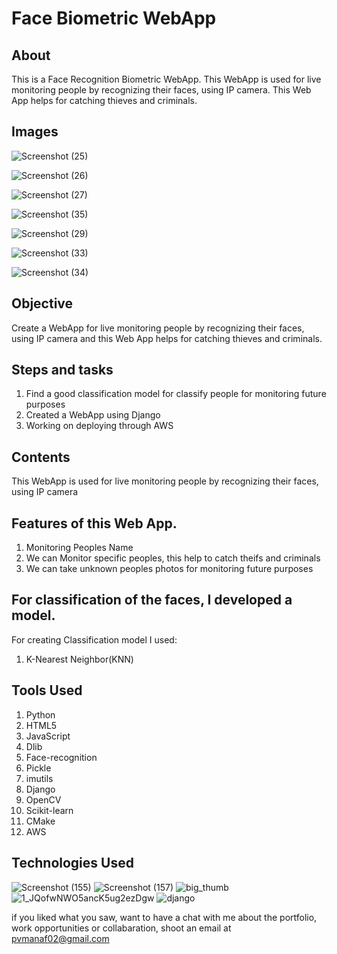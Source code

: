 # Face Biometric WebApp


## About

This is a Face Recognition Biometric WebApp. This WebApp is used for live monitoring people by recognizing their faces, using IP camera. This Web App helps for catching thieves and criminals.

## Images
![Screenshot (25)](https://user-images.githubusercontent.com/84491967/167348380-a39c5a61-6c52-4745-9e19-feaa225863b0.png)

![Screenshot (26)](https://user-images.githubusercontent.com/84491967/167348476-4e0b857c-033a-4087-a449-04cac732f703.png)

![Screenshot (27)](https://user-images.githubusercontent.com/84491967/167348580-88a715f5-6717-4413-a19c-1d8afb2feb22.png)

![Screenshot (35)](https://user-images.githubusercontent.com/84491967/167354272-aa975591-8d24-4713-b9f5-ed3ec3dcb8c3.png)


![Screenshot (29)](https://user-images.githubusercontent.com/84491967/167351256-f54d54b7-6b39-48b3-ab7d-7007b05e4cd7.png)

![Screenshot (33)](https://user-images.githubusercontent.com/84491967/167353041-d3343bcb-082a-4c34-a6f6-57075bdf2d73.png)

![Screenshot (34)](https://user-images.githubusercontent.com/84491967/167353167-35ff6edb-b729-4ed6-b91e-9668f19f607a.png)


## Objective

Create a WebApp for  live monitoring people by recognizing their faces, using IP camera and this Web App helps for catching thieves and criminals.


## Steps and tasks

1. Find a good classification model for classify people for monitoring future purposes
2. Created a WebApp using Django
3. Working on deploying through AWS

## Contents

 This WebApp is used for live monitoring people by recognizing their faces, using IP camera
 
 ## Features of this Web App.
1. Monitoring Peoples Name
2. We can Monitor specific peoples, this help to catch theifs and criminals
3. We can take unknown peoples photos for monitoring future purposes
 
 

## For classification of the faces, I developed a model.

For creating Classification model I used:

1. K-Nearest Neighbor(KNN)

## Tools Used

1. Python
2. HTML5
3. JavaScript
4. Dlib
5. Face-recognition
6. Pickle
7. imutils
8. Django
9. OpenCV
10. Scikit-learn
11. CMake
12. AWS

## Technologies Used

![Screenshot (155)](https://user-images.githubusercontent.com/84491967/139635128-5ac86cca-3de3-483e-9ba2-d0de52da5e49.png)
![Screenshot (157)](https://user-images.githubusercontent.com/84491967/140642806-d77b4a89-7c81-4fd7-83da-2c1f694212f6.png)
![big_thumb](https://user-images.githubusercontent.com/84491967/168413635-b99966ab-e0c8-4947-b04f-ba2578d9ac39.jpg)
![1_JQofwNWO5ancK5ug2ezDgw](https://user-images.githubusercontent.com/84491967/168413355-1b0a5d3c-2588-46d3-a300-4320b7a43db2.png)
![django](https://user-images.githubusercontent.com/84491967/168423112-eda30933-2560-4848-97ef-a4a1017c6f7b.jpg)



if you liked what you saw, want to have a chat with me about the portfolio, work opportunities or collabaration, shoot an email at pvmanaf02@gmail.com
